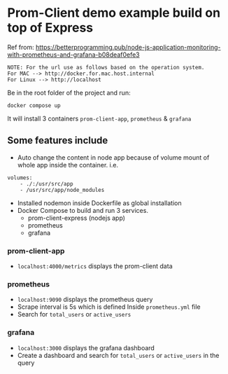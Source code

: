 # Prom-Client demo example build on top of Express

Ref from: https://betterprogramming.pub/node-js-application-monitoring-with-prometheus-and-grafana-b08deaf0efe3

````
NOTE: For the url use as follows based on the operation system. 
For MAC --> http://docker.for.mac.host.internal
For Linux --> http://localhost 
````

Be in the root folder of the project and run:
````
docker compose up
````
It will install 3 containers `prom-client-app`, `prometheus` & `grafana`

## Some features include
- Auto change the content in node app because of volume mount of whole app inside the container. i.e. 
````
volumes: 
    - ./:/usr/src/app
    - /usr/src/app/node_modules
````
- Installed nodemon inside Dockerfile as global installation 
- Docker Compose to build and run 3 services.
    - prom-client-express (nodejs app)
    - prometheus
    - grafana


### prom-client-app
- `localhost:4000/metrics` displays the prom-client data

### prometheus
- `localhost:9090` displays the prometheus query
- Scrape interval is 5s which is defined Inside `prometheus.yml` file
- Search for `total_users` or `active_users`

### grafana
- `localhost:3000` displays the grafana dashboard
- Create a dashboard and search for `total_users` or `active_users` in the query